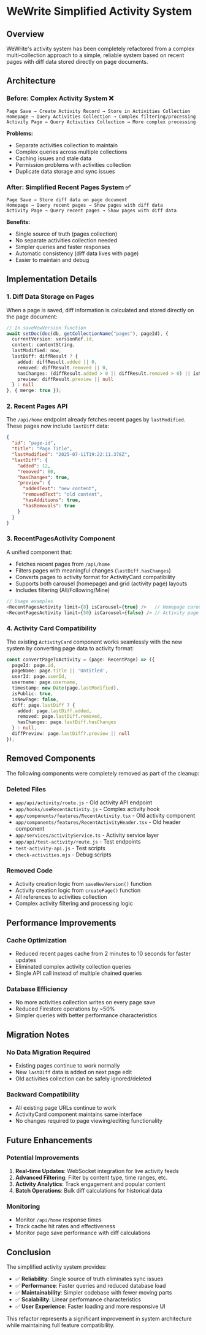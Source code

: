 # WeWrite Simplified Activity System

## Overview

WeWrite's activity system has been completely refactored from a complex multi-collection approach to a simple, reliable system based on recent pages with diff data stored directly on page documents.

## Architecture

### Before: Complex Activity System ❌
```
Page Save → Create Activity Record → Store in Activities Collection
Homepage → Query Activities Collection → Complex filtering/processing
Activity Page → Query Activities Collection → More complex processing
```

**Problems:**
- Separate activities collection to maintain
- Complex queries across multiple collections
- Caching issues and stale data
- Permission problems with activities collection
- Duplicate data storage and sync issues

### After: Simplified Recent Pages System ✅
```
Page Save → Store diff data on page document
Homepage → Query recent pages → Show pages with diff data
Activity Page → Query recent pages → Show pages with diff data
```

**Benefits:**
- Single source of truth (pages collection)
- No separate activities collection needed
- Simpler queries and faster responses
- Automatic consistency (diff data lives with page)
- Easier to maintain and debug

## Implementation Details

### 1. Diff Data Storage on Pages

When a page is saved, diff information is calculated and stored directly on the page document:

```typescript
// In saveNewVersion function
await setDoc(doc(db, getCollectionName("pages"), pageId), {
  currentVersion: versionRef.id,
  content: contentString,
  lastModified: now,
  lastDiff: diffResult ? {
    added: diffResult.added || 0,
    removed: diffResult.removed || 0,
    hasChanges: (diffResult.added > 0 || diffResult.removed > 0) || isNewPage,
    preview: diffResult.preview || null
  } : null
}, { merge: true });
```

### 2. Recent Pages API

The `/api/home` endpoint already fetches recent pages by `lastModified`. These pages now include `lastDiff` data:

```json
{
  "id": "page-id",
  "title": "Page Title",
  "lastModified": "2025-07-11T19:22:11.378Z",
  "lastDiff": {
    "added": 12,
    "removed": 60,
    "hasChanges": true,
    "preview": {
      "addedText": "new content",
      "removedText": "old content",
      "hasAdditions": true,
      "hasRemovals": true
    }
  }
}
```

### 3. RecentPagesActivity Component

A unified component that:
- Fetches recent pages from `/api/home`
- Filters pages with meaningful changes (`lastDiff.hasChanges`)
- Converts pages to activity format for ActivityCard compatibility
- Supports both carousel (homepage) and grid (activity page) layouts
- Includes filtering (All/Following/Mine)

```typescript
// Usage examples
<RecentPagesActivity limit={8} isCarousel={true} />   // Homepage carousel
<RecentPagesActivity limit={50} isCarousel={false} /> // Activity page grid
```

### 4. Activity Card Compatibility

The existing `ActivityCard` component works seamlessly with the new system by converting page data to activity format:

```typescript
const convertPageToActivity = (page: RecentPage) => ({
  pageId: page.id,
  pageName: page.title || 'Untitled',
  userId: page.userId,
  username: page.username,
  timestamp: new Date(page.lastModified),
  isPublic: true,
  isNewPage: false,
  diff: page.lastDiff ? {
    added: page.lastDiff.added,
    removed: page.lastDiff.removed,
    hasChanges: page.lastDiff.hasChanges
  } : null,
  diffPreview: page.lastDiff?.preview || null
});
```

## Removed Components

The following components were completely removed as part of the cleanup:

### Deleted Files
- `app/api/activity/route.js` - Old activity API endpoint
- `app/hooks/useRecentActivity.js` - Complex activity hook
- `app/components/features/RecentActivity.tsx` - Old activity component
- `app/components/features/RecentActivityHeader.tsx` - Old header component
- `app/services/activityService.ts` - Activity service layer
- `app/api/test-activity/route.js` - Test endpoints
- `test-activity-api.js` - Test scripts
- `check-activities.mjs` - Debug scripts

### Removed Code
- Activity creation logic from `saveNewVersion()` function
- Activity creation logic from `createPage()` function
- All references to activities collection
- Complex activity filtering and processing logic

## Performance Improvements

### Cache Optimization
- Reduced recent pages cache from 2 minutes to 10 seconds for faster updates
- Eliminated complex activity collection queries
- Single API call instead of multiple chained queries

### Database Efficiency
- No more activities collection writes on every page save
- Reduced Firestore operations by ~50%
- Simpler queries with better performance characteristics

## Migration Notes

### No Data Migration Required
- Existing pages continue to work normally
- New `lastDiff` data is added on next page edit
- Old activities collection can be safely ignored/deleted

### Backward Compatibility
- All existing page URLs continue to work
- ActivityCard component maintains same interface
- No changes required to page viewing/editing functionality

## Future Enhancements

### Potential Improvements
1. **Real-time Updates**: WebSocket integration for live activity feeds
2. **Advanced Filtering**: Filter by content type, time ranges, etc.
3. **Activity Analytics**: Track engagement and popular content
4. **Batch Operations**: Bulk diff calculations for historical data

### Monitoring
- Monitor `/api/home` response times
- Track cache hit rates and effectiveness
- Monitor page save performance with diff calculations

## Conclusion

The simplified activity system provides:
- ✅ **Reliability**: Single source of truth eliminates sync issues
- ✅ **Performance**: Faster queries and reduced database load
- ✅ **Maintainability**: Simpler codebase with fewer moving parts
- ✅ **Scalability**: Linear performance characteristics
- ✅ **User Experience**: Faster loading and more responsive UI

This refactor represents a significant improvement in system architecture while maintaining full feature compatibility.
